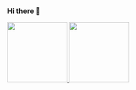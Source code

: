 ### Hi there 👋

 <div>
  <a href="https://github.com/rromulos">
  <img height="140em" src="https://github-readme-stats.vercel.app/api?username=euelisee&show_icons=true&theme=gotham&include_all_commits=true&count_private=true"/>
  <img height="140em" src="https://github-readme-stats.vercel.app/api/top-langs/?username=euelisee&layout=compact&langs_count=7&theme=gotham"/>
</div>